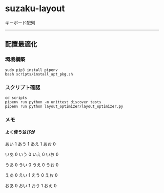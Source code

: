 # suzaku-layout
キーボード配列

---
## 配置最適化

### 環境構築
```
sudo pip3 install pipenv
bash scripts/install_apt_pkg.sh
```

### スクリプト確認
```
cd scripts
pipenv run python -m unittest discover tests
pipenv run python layout_optimizer/layout_optimizer.py
```

### メモ
#### よく使う並びが
あい 1
あう 1
あえ 1
あお 0

いあ 0
いう 0
いえ 0
いお 0

うあ 0
うい 0
うえ 0
うお 0

えあ 0
えい 1
えう 0
えお 0

おあ 0
おい 1
おう 1
おえ 0



